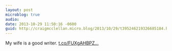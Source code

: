```yaml
---
layout: post
microblog: true
audio: 
date: 2013-10-29 11:50:16 -0600
guid: http://craigmcclellan.micro.blog/2013/10/29/t395246219326685184.html
---
```

My wife is a good writer.  [t.co/FUXgAHBPZ...](http://t.co/FUXgAHBPZw)
